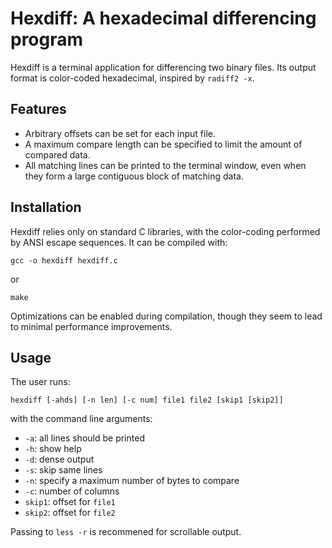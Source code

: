 Hexdiff: A hexadecimal differencing program
===========================================

Hexdiff is a terminal application for differencing two binary files. Its output
format is color-coded hexadecimal, inspired by `radiff2 -x`.

Features
--------
* Arbitrary offsets can be set for each input file.
* A maximum compare length can be specified to limit the amount of compared data.
* All matching lines can be printed to the terminal window, even when they form
  a large contiguous block of matching data.

Installation
------------
Hexdiff relies only on standard C libraries, with the color-coding performed by
ANSI escape sequences. It can be compiled with:

	gcc -o hexdiff hexdiff.c

or

    make

Optimizations can be enabled during compilation, though they seem to lead to
minimal performance improvements.

Usage
-----
The user runs:

	hexdiff [-ahds] [-n len] [-c num] file1 file2 [skip1 [skip2]]

with the command line arguments:
* `-a`: all lines should be printed
* `-h`: show help
* `-d`: dense output
* `-s`: skip same lines
* `-n`: specify a maximum number of bytes to compare
* `-c`: number of columns
* `skip1`: offset for `file1`
* `skip2`: offset for `file2`

Passing to `less -r` is recommened for scrollable output.
